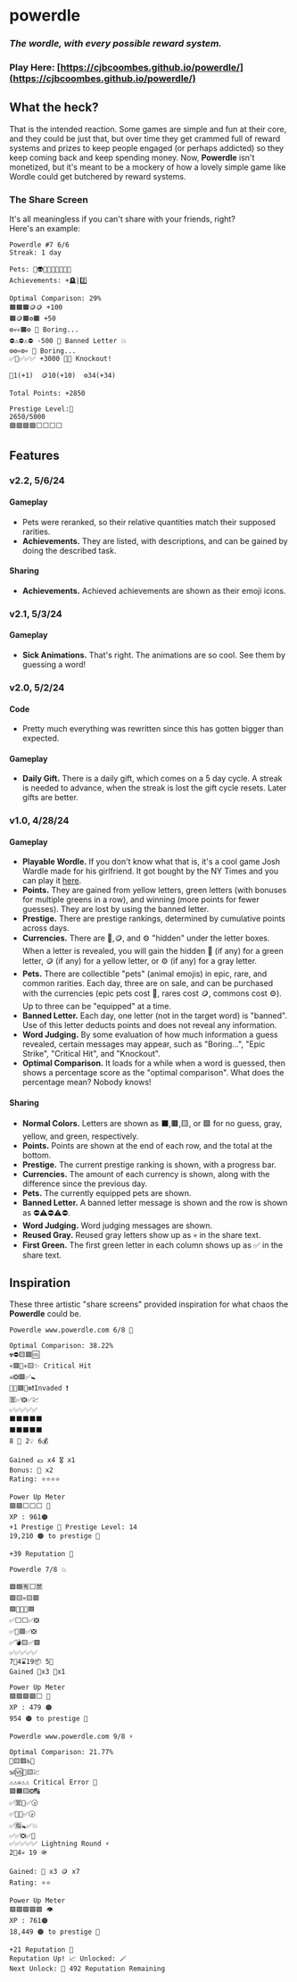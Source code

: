 # powerdle

### *The wordle, with every possible reward system.*
### Play Here: [https://cjbcoombes.github.io/powerdle/](https://cjbcoombes.github.io/powerdle/)

## What the heck?

That is the intended reaction. Some games are simple and fun at their core, and they could be just that, but over time they get crammed full of reward systems and prizes to keep people engaged (or perhaps addicted) so they keep coming back and keep spending money. Now, **Powerdle** isn't monetized, but it's meant to be a mockery of how a lovely simple game like Wordle could get butchered by reward systems.

### The Share Screen
It's all meaningless if you can't share with your friends, right?  
Here's an example:
```
Powerdle #7 6/6
Streak: 1 day

Pets: 💜👽💜🤎🦔🤎🤎🐖🤎
Achievements: +🪦|2️⃣

Optimal Comparison: 29%
🟫🟫🟫🪙🪙 +100 
🟫🪙🟫⚙️🟫 +50 
⚙️💀💀🟫⚙️ 🥱 Boring... 
⛔⚠️⛔⚠️⛔ -500 🚫 Banned Letter 💥
⚙️⚙️💀⚙️💀 🥱 Boring... 
✅💎✅✅✅ +3000 🤜😵 Knockout!

💎1(+1)  🪙10(+10)  ⚙️34(+34)

Total Points: +2850

Prestige Level:🍈
2650/5000
🟪🟪🟪🟪⬜⬜⬜⬜
```

## Features
### v2.2, 5/6/24
#### Gameplay
 - Pets were reranked, so their relative quantities match their supposed rarities.
 - **Achievements.** They are listed, with descriptions, and can be gained by doing the described task.
#### Sharing
 - **Achievements.** Achieved achievements are shown as their emoji icons.

### v2.1, 5/3/24
#### Gameplay
 - **Sick Animations.** That's right. The animations are so cool. See them by guessing a word!

### v2.0, 5/2/24
#### Code
 - Pretty much everything was rewritten since this has gotten bigger than expected.
#### Gameplay
 - **Daily Gift.** There is a daily gift, which comes on a 5 day cycle. A streak is needed to advance, when the streak is lost the gift cycle resets. Later gifts are better.

### v1.0, 4/28/24
#### Gameplay
 - **Playable Wordle.** If you don't know what that is, it's a cool game Josh Wardle made for his girlfriend. It got bought by the NY Times and you can play it [here](https://www.nytimes.com/games/wordle/index.html).
 - **Points.** They are gained from yellow letters, green letters (with bonuses for multiple greens in a row), and winning (more points for fewer guesses). They are lost by using the banned letter.
 - **Prestige.** There are prestige rankings, determined by cumulative points across days.
 - **Currencies.** There are 💎,🪙, and ⚙️ "hidden" under the letter boxes. When a letter is revealed, you will gain the hidden 💎 (if any) for a green letter, 🪙 (if any) for a yellow letter, or ⚙️ (if any) for a gray letter.
 - **Pets.** There are collectible "pets" (animal emojis) in epic, rare, and common rarities. Each day, three are on sale, and can be purchased with the currencies (epic pets cost 💎, rares cost 🪙, commons cost ⚙️). Up to three can be "equipped" at a time.
 - **Banned Letter.** Each day, one letter (not in the target word) is "banned". Use of this letter deducts points and does not reveal any information.
 - **Word Judging.** By some evaluation of how much information a guess revealed, certain messages may appear, such as "Boring...", "Epic Strike", "Critical Hit", and "Knockout".
 - **Optimal Comparison.** It loads for a while when a word is guessed, then shows a percentage score as the "optimal comparison". What does the percentage mean? Nobody knows!
#### Sharing
 - **Normal Colors.** Letters are shown as ⬛,🟫,🟨, or 🟩 for no guess, gray, yellow, and green, respectively.
 - **Points.** Points are shown at the end of each row, and the total at the bottom.
 - **Prestige.** The current prestige ranking is shown, with a progress bar.
 - **Currencies.** The amount of each currency is shown, along with the difference since the previous day.
 - **Pets.** The currently equipped pets are shown.
 - **Banned Letter.** A banned letter message is shown and the row is shown as ⛔⚠️⛔⚠️⛔.
 - **Word Judging.** Word judging messages are shown.
 - **Reused Gray.** Reused gray letters show up as 💀 in the share text.
 - **First Green.** The first green letter in each column shows up as ✅ in the share text.



## Inspiration

These three artistic "share screens" provided inspiration for what chaos the **Powerdle** could be.

```
Powerdle www.powerdle.com 6/8 🔆

Optimal Comparison: 38.22%
☢️⛔🟨🟩🆒
💀🟥🛑✳️🟨✨ Critical Hit
☠️❎🟪✅🚼
🦴✅🟩✅❇️❗Invaded ❗ 
🈺✅❎✅💹
✅✅✅✅✅
⬛⬛⬛⬛⬛
⬛⬛⬛⬛⬛
8 🧭 2💡 6💰

Gained 💷 x4 🎖️ x1
Bonus: 💎 x2
Rating: ⭐⭐⭐⭐

Power Up Meter
🟪🟪⬜⬜⬜ 👾
XP : 961🟠
+1 Prestige 👑 Prestige Level: 14
19,210 🟠 to prestige 👑

+39 Reputation 💠
```
```
Powerdle 7/8 💥

🟩🟦🈶⬜🈲
🟩🟨💀🟨🟥
🟩🔷💀✅🟦
✅⬜⬜✅❎
✅💟🟥✅❎
✅💣🟨✅🟩
✅✅✅✅✅
7🧨4⌛19📦 5🔫
Gained 🎁x3 🥈x1

Power Up Meter
🟪🟪🟪🟪⬜ 👾 
XP : 479 🟠
954 🟠 to prestige 👑
```
```
Powerdle www.powerdle.com 9/8 ⚡ 

Optimal Comparison: 21.77%
📴🟨🟥♿🚫
🕉️🆚📵🟨💹
⚠️⚠️☠️⚠️⚠️ Critical Error 📛 
🟩🟧🟨❎🔠
✅🈺🚸✅🕞
✅🛐🈸✅🕟 
✅🈯🚼✅💥
✅✅❎✅📴
✅✅✅✅✅ Lightning Round ⚡ 
2📝4💀 19 🪖

Gained: 🍊 x3 🪙 x7
Rating: ⭐⭐

Power Up Meter
🟪🟪🟪🟪🟪 👁️ 
XP : 761🟠
18,449 🟠 to prestige 👑

+21 Reputation 💠
Reputation Up! 📈 Unlocked: 🪄
Next Unlock: 🎸 492 Reputation Remaining
```

